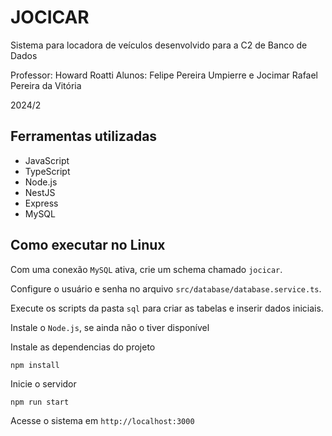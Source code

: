 # JOCICAR

Sistema para locadora de veículos desenvolvido para a C2 de Banco de Dados

Professor: Howard Roatti
Alunos: Felipe Pereira Umpierre e Jocimar Rafael Pereira da Vitória

2024/2

## Ferramentas utilizadas
* JavaScript
* TypeScript
* Node.js
* NestJS
* Express
* MySQL


## Como executar no Linux
Com uma conexão `MySQL` ativa, crie um schema chamado `jocicar`. 

Configure o usuário e senha no arquivo `src/database/database.service.ts`.

Execute os scripts da pasta `sql` para criar as tabelas e inserir dados iniciais.

Instale o `Node.js`, se ainda não o tiver disponível

Instale as dependencias do projeto
```
npm install
```

Inicie o servidor
```
npm run start
```

Acesse o sistema em `http://localhost:3000`
